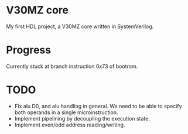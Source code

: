 # V30MZ core

My first HDL project, a V30MZ core written in SystemVerilog.

# Progress

Currently stuck at branch instruction 0x73 of bootrom.

# TODO

* Fix alu D0, and alu handling in general. We need to be able to specify both operands in a single microinstruction.
* Implement pipelining by decoupling the execution state.
* Implement even/odd address reading/writing.
